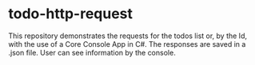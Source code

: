 # todo-http-request
This repository demonstrates the requests for the todos list or, by the Id, with the use of a Core Console App in C#. The responses are saved in a .json file. User can see information by the console.
